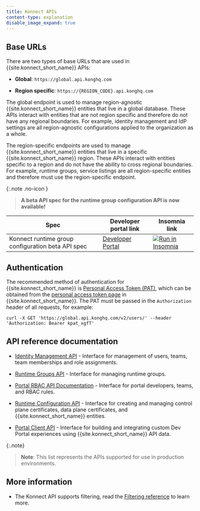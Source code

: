 ```yaml
---
title: Konnect APIs
content-type: explanation
disable_image_expand: true
---
```



## Base URLs

There are two types of base URLs that are used in {{site.konnect_short_name}} APIs:

* **Global**: `https://global.api.konghq.com`

* **Region specific**: `https://{REGION_CODE}.api.konghq.com`

The global endpoint is used to manage region-agnostic {{site.konnect_short_name}} entities that live in a global database. These APIs interact with entities that are not region specific and therefore do not have any regional boundaries. For example, identity management and IdP settings are all region-agnostic configurations applied to the organization as a whole.

The region-specific endpoints are used to manage {{site.konnect_short_name}} entities that live in a specific {{site.konnect_short_name}} region. These APIs interact with entities specific to a region and do not have the ability to cross regional boundaries. For example, runtime groups, service listings are all region-specific entities and therefore must use the region-specific endpoint.


{:.note .no-icon }
> <span class="badge beta"></span> **A beta API spec for the runtime group configuration API is now available!**
>
| Spec | Developer portal link | Insomnia link |
|------|-----------------------|---------------|
| Konnect runtime group configuration beta API spec |[Developer Portal](/konnect/api/runtime-groups-configuration/v2/)  | <a href="https://insomnia.rest/run/?label=Runtime%20Groups%20Configuration%20API&uri=https%3A%2F%2Fraw.githubusercontent.com%2FKong%2Fdocs.konghq.com%2Fmain%2Fapi-specs%2FKonnect%2Fv2%2Fjson%2Fkonnect-2.json" target="_blank"><img src="https://insomnia.rest/images/run.svg" alt="Run in Insomnia"></a>|

## Authentication

The recommended method of authentication for {{site.konnect_short_name}} is [Personal Access Token (PAT)](/konnect/runtime-manager/declarative-config/#generate-a-personal-access-token), which can be obtained from the [personal access token page](https://cloud.konghq.com/global/account/tokens) in {{site.konnect_short_name}}. The PAT must be passed in the `Authorization` header of all requests, for example: 

`curl -X GET 'https://global.api.konghq.com/v2/users/' --header 'Authorization: Bearer kpat_xgfT'`


## API reference documentation

* [Identity Management API](/konnect/api/identity-management/v2/) - Interface for management of users, teams, team memberships and role assignments.

* [Runtime Groups API](/konnect/api/runtime-groups/v2/) - Interface for managing runtime groups.

* [Portal RBAC API Documentation](/konnect/api/portal-rbac/v2/) - Interface for portal developers, teams, and RBAC rules.

* [Runtime Configuration API](/konnect/api/runtime-groups-configuration/v2/) - Interface for creating and managing control plane certificates, data plane certificates, and {{site.konnect_short_name}} entities.

* [Portal Client API](/konnect/api/portal/v2/) - Interface for building and integrating custom Dev Portal experiences using {{site.konnect_short_name}} API data.

{:.note}
> **Note**: This list represents the APIs supported for use in production environments. 

## More information

* The Konnect API supports filtering, read the [Filtering reference](/konnect/api/filtering/) to learn more.
